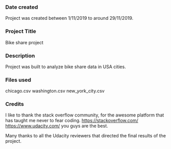 ### Date created
Project was created between 1/11/2019 to around 29/11/2019.

### Project Title
Bike share project

### Description
Project was built to analyze bike share data in USA cities.

### Files used
chicago.csv
washington.csv
new_york_city.csv

### Credits

I like to thank the stack overflow community, for the awesome platform that has taught me never to fear coding.
https://stackoverflow.com/
https://www.udacity.com/
you guys are the best.

Many thanks to all the Udacity reviewers that directed the final results of the project.
